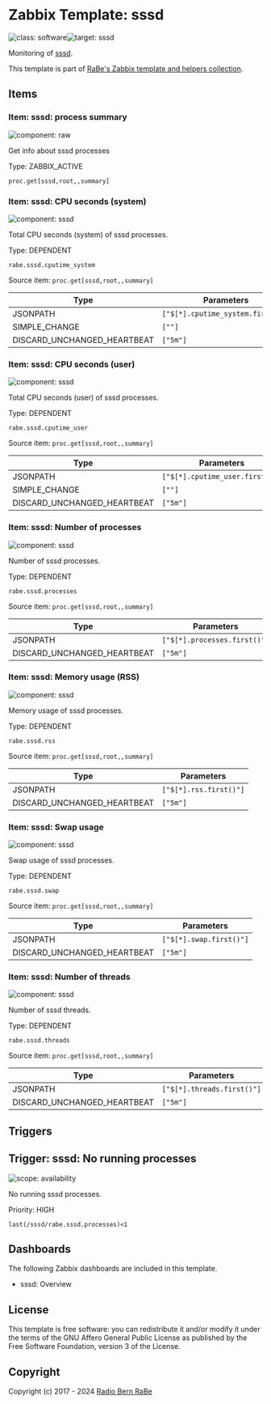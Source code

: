 # Zabbix Template: sssd

![class: software](https://img.shields.io/badge/class-software-00c9bf)![target: sssd](https://img.shields.io/badge/target-sssd-00c9bf)

Monitoring of [sssd](https://sssd.io).

This template is part of [RaBe's Zabbix template and helpers
collection](https://github.com/radiorabe/rabe-zabbix).


## Items

### Item: sssd: process summary

![component: raw](https://img.shields.io/badge/component-raw-00c9bf)

Get info about sssd processes

Type: ZABBIX_ACTIVE

```
proc.get[sssd,root,,summary]
```

### Item: sssd: CPU seconds (system)

![component: sssd](https://img.shields.io/badge/component-sssd-00c9bf)

Total CPU seconds (system) of sssd processes.

Type: DEPENDENT

```
rabe.sssd.cputime_system
```
Source item: `proc.get[sssd,root,,summary]`

| Type | Parameters |
| ---- | ---------- |
| JSONPATH | `["$[*].cputime_system.first()"]` |
| SIMPLE_CHANGE | `[""]` |
| DISCARD_UNCHANGED_HEARTBEAT | `["5m"]` |

### Item: sssd: CPU seconds (user)

![component: sssd](https://img.shields.io/badge/component-sssd-00c9bf)

Total CPU seconds (user) of sssd processes.

Type: DEPENDENT

```
rabe.sssd.cputime_user
```
Source item: `proc.get[sssd,root,,summary]`

| Type | Parameters |
| ---- | ---------- |
| JSONPATH | `["$[*].cputime_user.first()"]` |
| SIMPLE_CHANGE | `[""]` |
| DISCARD_UNCHANGED_HEARTBEAT | `["5m"]` |

### Item: sssd: Number of processes

![component: sssd](https://img.shields.io/badge/component-sssd-00c9bf)

Number of sssd processes.

Type: DEPENDENT

```
rabe.sssd.processes
```
Source item: `proc.get[sssd,root,,summary]`

| Type | Parameters |
| ---- | ---------- |
| JSONPATH | `["$[*].processes.first()"]` |
| DISCARD_UNCHANGED_HEARTBEAT | `["5m"]` |

### Item: sssd: Memory usage (RSS)

![component: sssd](https://img.shields.io/badge/component-sssd-00c9bf)

Memory usage of sssd processes.

Type: DEPENDENT

```
rabe.sssd.rss
```
Source item: `proc.get[sssd,root,,summary]`

| Type | Parameters |
| ---- | ---------- |
| JSONPATH | `["$[*].rss.first()"]` |
| DISCARD_UNCHANGED_HEARTBEAT | `["5m"]` |

### Item: sssd: Swap usage

![component: sssd](https://img.shields.io/badge/component-sssd-00c9bf)

Swap usage of sssd processes.

Type: DEPENDENT

```
rabe.sssd.swap
```
Source item: `proc.get[sssd,root,,summary]`

| Type | Parameters |
| ---- | ---------- |
| JSONPATH | `["$[*].swap.first()"]` |
| DISCARD_UNCHANGED_HEARTBEAT | `["5m"]` |

### Item: sssd: Number of threads

![component: sssd](https://img.shields.io/badge/component-sssd-00c9bf)

Number of sssd threads.

Type: DEPENDENT

```
rabe.sssd.threads
```
Source item: `proc.get[sssd,root,,summary]`

| Type | Parameters |
| ---- | ---------- |
| JSONPATH | `["$[*].threads.first()"]` |
| DISCARD_UNCHANGED_HEARTBEAT | `["5m"]` |

## Triggers

## Trigger: sssd: No running processes

![scope: availability](https://img.shields.io/badge/scope-availability-00c9bf)

No running sssd processes.

Priority: HIGH

```
last(/sssd/rabe.sssd.processes)<1
```

## Dashboards

The following Zabbix dashboards are included in this template.
* sssd: Overview

## License

This template is free software: you can redistribute it and/or modify it under
the terms of the GNU Affero General Public License as published by the Free
Software Foundation, version 3 of the License.

## Copyright

Copyright (c) 2017 - 2024 [Radio Bern RaBe](http://www.rabe.ch)
